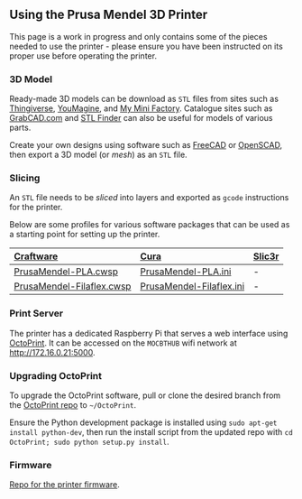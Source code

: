 ## Using the Prusa Mendel 3D Printer

This page is a work in progress and only contains some of the pieces needed to use the printer - please ensure you have been instructed on its proper use before operating the printer.

### 3D Model

Ready-made 3D models can be download as `STL` files from sites such as [Thingiverse](http://www.thingiverse.com/thing:200472/#files), [YouMagine](https://www.youmagine.com), and [My Mini Factory](http://www.myminifactory.com).  Catalogue sites such as [GrabCAD.com](https://grabcad.com) and [STL Finder](http://www.stlfinder.com/) can also be useful for models of various parts.

Create your own designs using software such as [FreeCAD](http://www.freecadweb.org/wiki/index.php?title=Download#Stable_FreeCAD_installers) or [OpenSCAD](http://www.openscad.org), then export a 3D model (or _mesh_) as an `STL` file.

### Slicing

An `STL` file needs to be _sliced_ into layers and exported as `gcode` instructions for the printer.

Below are some profiles for various software packages that can be used as a starting point for setting up the printer.

[Craftware](http://www.craftunique.com/craftware) | [Cura](https://www.ultimaker.com/pages/our-software) | [Slic3r](http://slic3r.org/download)
:---------- | :------ | :--------
[PrusaMendel-PLA.cwsp](files/mendel/PrusaMendel-PLA.cwsp) | [PrusaMendel-PLA.ini](files/mendel/PrusaMendel-PLA.ini) | -
[PrusaMendel-Filaflex.cwsp](files/mendel/PrusaMendel-Filaflex.cwsp) | [PrusaMendel-Filaflex.ini](files/mendel/PrusaMendel-Filaflex.ini) | -


### Print Server

The printer has a dedicated Raspberry Pi that serves a web interface using [OctoPrint](http://octoprint.org). It can be accessed on the `MOCBTHUB` wifi network at <http://172.16.0.21:5000>.

### Upgrading OctoPrint

To upgrade the OctoPrint software, pull or clone the desired branch from the [OctoPrint repo](https://github.com/foosel/OctoPrint) to `~/OctoPrint`.

Ensure the Python development package is installed using `sudo apt-get install python-dev`, then run the install script from the updated repo with `cd OctoPrint; sudo python setup.py install`.

### Firmware

[Repo for the printer firmware](https://github.com/snhack/Prusa-Mendel-Firmware).